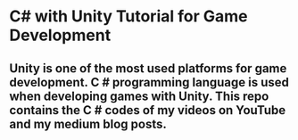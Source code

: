 # C# with Unity Tutorial for Game Development
## Unity is one of the most used platforms for game development. C # programming language is used when developing games with Unity. This repo contains the C # codes of my videos on YouTube and my medium blog posts.
